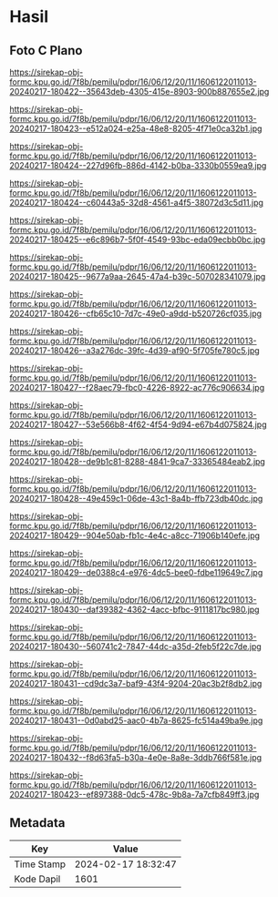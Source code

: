 # Hasil

## Foto C Plano

https://sirekap-obj-formc.kpu.go.id/7f8b/pemilu/pdpr/16/06/12/20/11/1606122011013-20240217-180422--35643deb-4305-415e-8903-900b887655e2.jpg

https://sirekap-obj-formc.kpu.go.id/7f8b/pemilu/pdpr/16/06/12/20/11/1606122011013-20240217-180423--e512a024-e25a-48e8-8205-4f71e0ca32b1.jpg

https://sirekap-obj-formc.kpu.go.id/7f8b/pemilu/pdpr/16/06/12/20/11/1606122011013-20240217-180424--227d96fb-886d-4142-b0ba-3330b0559ea9.jpg

https://sirekap-obj-formc.kpu.go.id/7f8b/pemilu/pdpr/16/06/12/20/11/1606122011013-20240217-180424--c60443a5-32d8-4561-a4f5-38072d3c5d11.jpg

https://sirekap-obj-formc.kpu.go.id/7f8b/pemilu/pdpr/16/06/12/20/11/1606122011013-20240217-180425--e6c896b7-5f0f-4549-93bc-eda09ecbb0bc.jpg

https://sirekap-obj-formc.kpu.go.id/7f8b/pemilu/pdpr/16/06/12/20/11/1606122011013-20240217-180425--9677a9aa-2645-47a4-b39c-507028341079.jpg

https://sirekap-obj-formc.kpu.go.id/7f8b/pemilu/pdpr/16/06/12/20/11/1606122011013-20240217-180426--cfb65c10-7d7c-49e0-a9dd-b520726cf035.jpg

https://sirekap-obj-formc.kpu.go.id/7f8b/pemilu/pdpr/16/06/12/20/11/1606122011013-20240217-180426--a3a276dc-39fc-4d39-af90-5f705fe780c5.jpg

https://sirekap-obj-formc.kpu.go.id/7f8b/pemilu/pdpr/16/06/12/20/11/1606122011013-20240217-180427--f28aec79-fbc0-4226-8922-ac776c906634.jpg

https://sirekap-obj-formc.kpu.go.id/7f8b/pemilu/pdpr/16/06/12/20/11/1606122011013-20240217-180427--53e566b8-4f62-4f54-9d94-e67b4d075824.jpg

https://sirekap-obj-formc.kpu.go.id/7f8b/pemilu/pdpr/16/06/12/20/11/1606122011013-20240217-180428--de9b1c81-8288-4841-9ca7-33365484eab2.jpg

https://sirekap-obj-formc.kpu.go.id/7f8b/pemilu/pdpr/16/06/12/20/11/1606122011013-20240217-180428--49e459c1-06de-43c1-8a4b-ffb723db40dc.jpg

https://sirekap-obj-formc.kpu.go.id/7f8b/pemilu/pdpr/16/06/12/20/11/1606122011013-20240217-180429--904e50ab-fb1c-4e4c-a8cc-71906b140efe.jpg

https://sirekap-obj-formc.kpu.go.id/7f8b/pemilu/pdpr/16/06/12/20/11/1606122011013-20240217-180429--de0388c4-e976-4dc5-bee0-fdbe119649c7.jpg

https://sirekap-obj-formc.kpu.go.id/7f8b/pemilu/pdpr/16/06/12/20/11/1606122011013-20240217-180430--daf39382-4362-4acc-bfbc-9111817bc980.jpg

https://sirekap-obj-formc.kpu.go.id/7f8b/pemilu/pdpr/16/06/12/20/11/1606122011013-20240217-180430--560741c2-7847-44dc-a35d-2feb5f22c7de.jpg

https://sirekap-obj-formc.kpu.go.id/7f8b/pemilu/pdpr/16/06/12/20/11/1606122011013-20240217-180431--cd9dc3a7-baf9-43f4-9204-20ac3b2f8db2.jpg

https://sirekap-obj-formc.kpu.go.id/7f8b/pemilu/pdpr/16/06/12/20/11/1606122011013-20240217-180431--0d0abd25-aac0-4b7a-8625-fc514a49ba9e.jpg

https://sirekap-obj-formc.kpu.go.id/7f8b/pemilu/pdpr/16/06/12/20/11/1606122011013-20240217-180432--f8d63fa5-b30a-4e0e-8a8e-3ddb766f581e.jpg

https://sirekap-obj-formc.kpu.go.id/7f8b/pemilu/pdpr/16/06/12/20/11/1606122011013-20240217-180423--ef897388-0dc5-478c-9b8a-7a7cfb849ff3.jpg


## Metadata

| Key        | Value               |
| ---------- | ------------------- |
| Time Stamp | 2024-02-17 18:32:47 |
| Kode Dapil | 1601                |



